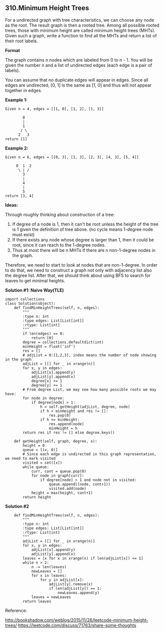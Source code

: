 ## 310.Minimum Height Trees

For a undirected graph with tree characteristics, we can choose any node as the root. The result graph is then a rooted tree. Among all possible rooted trees, those with minimum height are called minimum height trees (MHTs). Given such a graph, write a function to find all the MHTs and return a list of their root labels.

**Format**

The graph contains n nodes which are labeled from 0 to n - 1. You will be given the number n and a list of undirected edges (each edge is a pair of labels).

You can assume that no duplicate edges will appear in edges. Since all edges are undirected, [0, 1] is the same as [1, 0] and thus will not appear together in edges.

**Example 1:**

    Given n = 4, edges = [[1, 0], [1, 2], [1, 3]]

            0
            |
            1
           / \
          2   3
    return [1]

**Example 2:**

    Given n = 6, edges = [[0, 3], [1, 3], [2, 3], [4, 3], [5, 4]]

         0  1  2
          \ | /
            3
            |
            4
            |
            5
    return [3, 4]
    
**Ideas:**

Through roughly thinking about construction of a tree:
1. If degree of a node is 1, then it can't be root unless the height of the tree is 1 given the definition of tree above. (no cycle means 1-degree node must exist)
2. If there exists any node whose degree is larger than 1, then it could be root, since it can reach to the 1-degree nodes.
3. Thus at most there will be n MHTs if there are n non-1-degree nodes in the graph. 

Therefore, we need to start to look at nodes that are non-1-degree. In order to do that, we need to construct a graph not only with adjacency list also the degree list. After that, we should think about using BFS to search for leaves to get minimal heights.

**Solution #1: Naive Way(TLE)**

    import collections
    class Solution(object):
        def findMinHeightTrees(self, n, edges):
            """
            :type n: int
            :type edges: List[List[int]]
            :rtype: List[int]
            """
            if len(edges) == 0:
                return [0]
            degree = collections.defaultdict(int)
            minHeight = float('inf')
            res = []
            # adjList = 0:[1,2,3], index means the number of node showing in the graph
            adjList = [[] for _ in xrange(n)]
            for x, y in edges:
                adjList[x].append(y)
                adjList[y].append(x)
                degree[x] += 1
                degree[y] += 1
            # From degree List, we may see how many possible roots we may have:
            for node in degree:
                if degree[node] > 1:
                    h = self.getHeight(adjList, degree, node)
                    if h < minHeight and res != []:
                        res.pop(0)
                    if h <= minHeight:
                        res.append(node)
                        minHeight = h
            return res if res != [] else degree.keys()

        def getHeight(self, graph, degree, x):
            height = 0
            queue = [(x, 0)]
            # Since each edge is undirected in this graph representation, we need to mark visited 
            visited = set([x])
            while queue:
                curr, cont = queue.pop(0)
                for node in graph[curr]:
                    if degree[node] > 1 and node not in visited:
                        queue.append((node, cont+1))
                        visited.add(node)
                height = max(height, cont+1)
            return height


                    
                    
                    
                    
**Solution #2**

        def findMinHeightTrees(self, n, edges):
            """
            :type n: int
            :type edges: List[List[int]]
            :rtype: List[int]
            """
            adjList = [[] for _ in xrange(n)]
            for x, y in edges:
                adjList[x].append(y)
                adjList[y].append(x)
            leaves = [x for x in xrange(n) if len(adjList[x]) <= 1]
            while n > 2:
                n -= len(leaves)
                newLeaves = []
                for x in leaves:
                    for y in adjList[x]:
                        adjList[y].remove(x)
                        if len(adjList[y]) == 1:
                            newLeaves.append(y)
                leaves = newLeaves
            return leaves

Reference: 

http://bookshadow.com/weblog/2015/11/26/leetcode-minimum-height-trees/
https://leetcode.com/discuss/71763/share-some-thoughts



